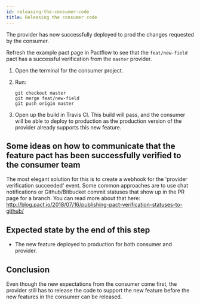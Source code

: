 ```yaml
---
id: releasing-the-consumer-code
title: Releasing the consumer code
---
```


The provider has now successfully deployed to prod the changes requested by the consumer.

Refresh the example pact page in Pactflow to see that the `feat/new-field` pact has a successful verification from the `master` provider.

1. Open the terminal for the consumer project.

1. Run:

    ```
    git checkout master
    git merge feat/new-field
    git push origin master
    ```

1. Open up the build in Travis CI. This build will pass, and the consumer will be able to deploy to production as the production version of the provider already supports this new feature.

## Some ideas on how to communicate that the feature pact has been successfully verified to the consumer team

The most elegant solution for this is to create a webhook for the 'provider verification succeeded' event. Some common approaches are to use chat notifications or Github/Bitbucket commit statuses that show up in the PR page for a branch. You can read more about that here: http://blog.pact.io/2018/07/16/publishing-pact-verification-statuses-to-github/

## Expected state by the end of this step

* The new feature deployed to production for both consumer and provider.

## Conclusion

Even though the new expectations from the consumer come first, the provider still has to release the code to support the new feature before the new features in the consumer can be released.
